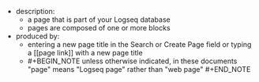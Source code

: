 - description:
	- a page that is part of your Logseq database
	- pages are composed of one or more blocks
- produced by:
	- entering a new page title in the Search or Create Page field or typing a [[page link]] with a new page title
	- #+BEGIN_NOTE
	  unless otherwise indicated, in these documents "page" means "Logseq page" rather than "web page"
	  #+END_NOTE